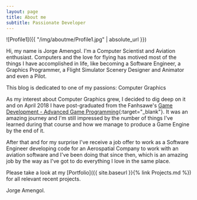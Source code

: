 ```yaml
---
layout: page
title: About me
subtitle: Passionate Developer
---
```


![Profile1]({{ "/img/aboutme/Profile1.jpg" | absolute_url }})

Hi, my name is Jorge Amengol. I'm a Computer Scientist and Aviation enthusiast.  Computers and the love for flying has motived most of the things I have accomplished in life, like becoming a Software Engineer, a Graphics Programmer, a Flight Simulator Scenery Designer and Animator and even a Pilot.

This blog is dedicated to one of my passions: Computer Graphics

As my interest about Computer Graphics grew, I decided to dig deep on it and on April 2018 I have post-graduated from the Fanhsawe's [Game Development - Advanced Game Programming](https://www.fanshawec.ca/programs-and-courses/program/gdp1-game-development-advanced-programming/next-year){:target="_blank"}. It was an amazing journey and I'm still impressed by the number of things I've learned during that course and how we manage to produce a Game Engine by the end of it.

After that and for my surprise I've receive a job offer to work as a Software Engineer developing code for an Aerospatial Company to work with an aviation software and I've been doing that since then, which is an amazing job by the way as I've got to do everything I love in the same place. 

Please take a look at my [Portfolio]({{ site.baseurl }}{% link Projects.md %}) for all relevant recent projects.  

Jorge Amengol.


